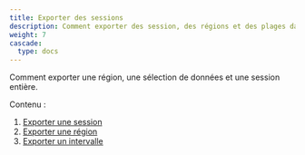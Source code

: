 ```yaml
---
title: Exporter des sessions
description: Comment exporter des session, des régions et des plages dans Ardour
weight: 7
cascade:
  type: docs
---
```


Comment exporter une région, une sélection de données et une session entière.

Contenu :

1. [Exporter une session](exporting-a-session/)
2. [Exporter une région](exporting-a-region/)
3. [Exporter un intervalle](exporting-a-range/)